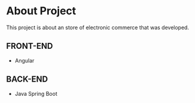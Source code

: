 # About Project
This project is about an store of electronic commerce that was developed.

## FRONT-END
- Angular

## BACK-END
- Java Spring Boot